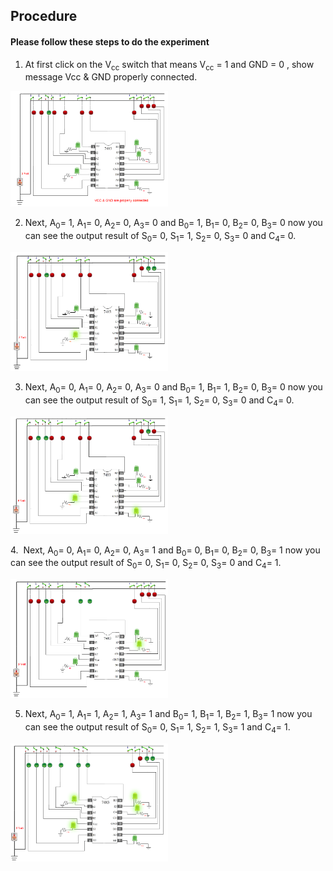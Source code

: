 ## Procedure
 
#### Please follow these steps to do the experiment

1. At first click on the V<sub>cc</sub> switch that means V<sub>cc</sub> = 1 and GND = 0 , show message Vcc & GND properly connected. 
            
<img src="images/a1.png" width="50%"/>
                              
2. Next, A<sub>0</sub>= 1, A<sub>1</sub>= 0, A<sub>2</sub>= 0, A<sub>3</sub>= 0 and B<sub>0</sub>= 1, B<sub>1</sub>= 0, B<sub>2</sub>= 0, B<sub>3</sub>= 0 now you can see the output result of  S<sub>0</sub>= 0, S<sub>1</sub>= 1, S<sub>2</sub>= 0, S<sub>3</sub>= 0 and C<sub>4</sub>= 0. 

<img src="images/a2.png" width="50%"/>
                               
3.  Next,  A<sub>0</sub>= 0, A<sub>1</sub>= 0, A<sub>2</sub>= 0, A<sub>3</sub>= 0 and B<sub>0</sub>= 1, B<sub>1</sub>= 1, B<sub>2</sub>= 0, B<sub>3</sub>= 0 now you can see the output result of  S<sub>0</sub>= 1, S<sub>1</sub>= 1, S<sub>2</sub>= 0, S<sub>3</sub>= 0 and C<sub>4</sub>= 0. 

<img src="images/a3.png" width="50%"/>
                               
4.&nbsp;  Next, A<sub>0</sub>= 0, A<sub>1</sub>= 0, A<sub>2</sub>= 0, A<sub>3</sub>= 1 and B<sub>0</sub>= 0, B<sub>1</sub>= 0, B<sub>2</sub>= 0, B<sub>3</sub>= 1 now you can see the output result of  S<sub>0</sub>= 0, S<sub>1</sub>= 0, S<sub>2</sub>= 0, S<sub>3</sub>= 0 and C<sub>4</sub>= 1. 

<img src="images/4.png" width="50%"/>
                               
5. Next, A<sub>0</sub>= 1, A<sub>1</sub>= 1, A<sub>2</sub>= 1, A<sub>3</sub>= 1 and B<sub>0</sub>= 1, B<sub>1</sub>= 1, B<sub>2</sub>= 1, B<sub>3</sub>= 1 now you can see the output result of  S<sub>0</sub>= 0, S<sub>1</sub>= 1, S<sub>2</sub>= 1, S<sub>3</sub>= 1 and C<sub>4</sub>= 1.

<img src="images/5.png" width="50%"/>
                               

                                